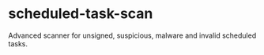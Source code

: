 # scheduled-task-scan
Advanced scanner for unsigned, suspicious, malware and invalid scheduled tasks.
